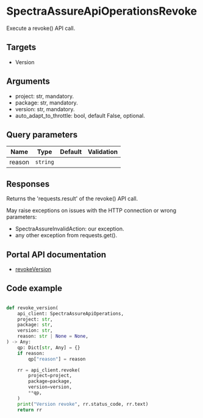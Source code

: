 # SpectraAssureApiOperationsRevoke

Execute a revoke() API call.

## Targets

- Version

## Arguments

- project: str, mandatory.
- package: str, mandatory.
- version: str, mandatory.
- auto_adapt_to_throttle: bool, default False, optional.

## Query parameters

| Name          | Type      | Default | Validation |
| --            | --        | --      | --         |
| reason        | `string`  |         |            |

## Responses

Returns the 'requests.result' of the revoke() API call.

May raise exceptions on issues with the HTTP connection or wrong parameters:

- SpectraAssureInvalidAction: our exception.
- any other exception from requests.get().

## Portal API documentation

- [revokeVersion](https://docs.secure.software/api-reference/#tag/Version/operation/revokeVersion)

## Code example

```python

def revoke_version(
    api_client: SpectraAssureApiOperations,
    project: str,
    package: str,
    version: str,
    reason: str | None = None,
) -> Any:
    qp: Dict[str, Any] = {}
    if reason:
        qp["reason"] = reason

    rr = api_client.revoke(
        project=project,
        package=package,
        version=version,
        **qp,
    )
    print("Version revoke", rr.status_code, rr.text)
    return rr
```
